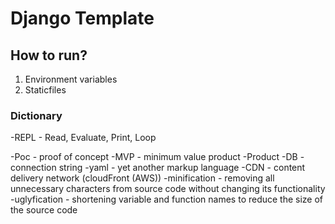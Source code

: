 # Django Template

## How to run?
1. Environment variables
2. Staticfiles

### Dictionary
-REPL - Read, Evaluate, Print, Loop

-Poc - proof of concept
-MVP - minimum value product
-Product
-DB - connection string
-yaml - yet another markup language
-CDN - content delivery network (cloudFront (AWS))
-minification - removing all unnecessary characters from source code without changing its functionality
-uglyfication - shortening variable and function names to reduce the size of the source code